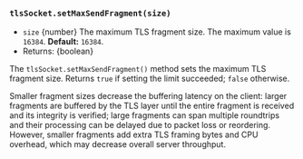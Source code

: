 ### `tlsSocket.setMaxSendFragment(size)`

<!-- YAML
added: v0.11.11
-->

* `size` {number} The maximum TLS fragment size. The maximum value is `16384`.
  **Default:** `16384`.
* Returns: {boolean}

The `tlsSocket.setMaxSendFragment()` method sets the maximum TLS fragment size.
Returns `true` if setting the limit succeeded; `false` otherwise.

Smaller fragment sizes decrease the buffering latency on the client: larger
fragments are buffered by the TLS layer until the entire fragment is received
and its integrity is verified; large fragments can span multiple roundtrips
and their processing can be delayed due to packet loss or reordering. However,
smaller fragments add extra TLS framing bytes and CPU overhead, which may
decrease overall server throughput.

